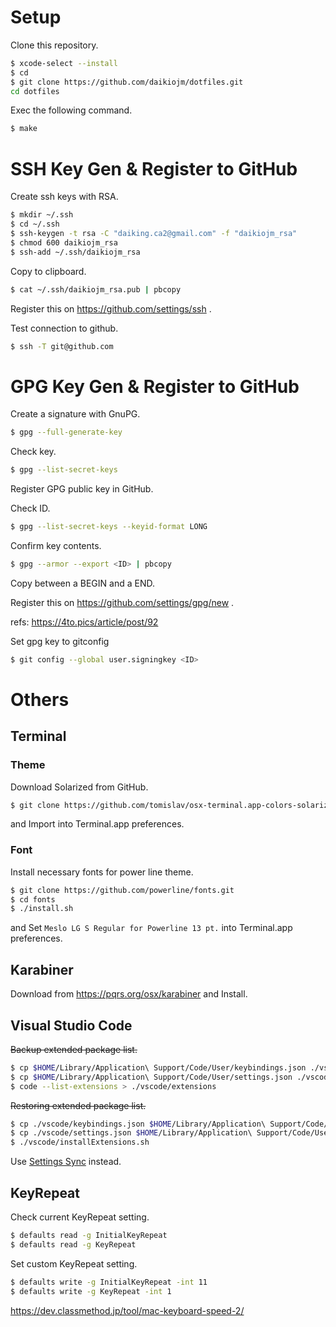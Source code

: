 # Setup

Clone this repository.

```bash
$ xcode-select --install
$ cd
$ git clone https://github.com/daikiojm/dotfiles.git
cd dotfiles
```

Exec the following command.

```bash
$ make
```

# SSH Key Gen & Register to GitHub

Create ssh keys with RSA.

```bash
$ mkdir ~/.ssh
$ cd ~/.ssh
$ ssh-keygen -t rsa -C "daiking.ca2@gmail.com" -f "daikiojm_rsa"
$ chmod 600 daikiojm_rsa
$ ssh-add ~/.ssh/daikiojm_rsa
```

Copy to clipboard.

```bash
$ cat ~/.ssh/daikiojm_rsa.pub | pbcopy
```

Register this on https://github.com/settings/ssh .

Test connection to github.

```bash
$ ssh -T git@github.com
```

# GPG Key Gen & Register to GitHub

Create a signature with GnuPG.

```bash
$ gpg --full-generate-key
```

Check key.

```bash
$ gpg --list-secret-keys
```

Register GPG public key in GitHub.

Check ID.

```bash
$ gpg --list-secret-keys --keyid-format LONG
```

Confirm key contents.

```bash
$ gpg --armor --export <ID> | pbcopy
```

Copy between a BEGIN and a END.

Register this on https://github.com/settings/gpg/new .

refs: https://4to.pics/article/post/92

Set gpg key to gitconfig

```bash
$ git config --global user.signingkey <ID>
```

# Others

## Terminal

### Theme

Download Solarized from GitHub.

```bash
$ git clone https://github.com/tomislav/osx-terminal.app-colors-solarized.git
```

and Import into Terminal.app preferences.

### Font

Install necessary fonts for power line theme.

```bash
$ git clone https://github.com/powerline/fonts.git
$ cd fonts
$ ./install.sh
```

and Set `Meslo LG S Regular for Powerline 13 pt.` into Terminal.app preferences.

## Karabiner

Download from https://pqrs.org/osx/karabiner and Install.

## Visual Studio Code 

~~Backup extended package list.~~

```bash
$ cp $HOME/Library/Application\ Support/Code/User/keybindings.json ./vscode/keybindings.json 
$ cp $HOME/Library/Application\ Support/Code/User/settings.json ./vscode/settings.json
$ code --list-extensions > ./vscode/extensions
``` 

~~Restoring extended package list.~~

```bash
$ cp ./vscode/keybindings.json $HOME/Library/Application\ Support/Code/User/keybindings.json
$ cp ./vscode/settings.json $HOME/Library/Application\ Support/Code/User/settings.json 
$ ./vscode/installExtensions.sh
```

Use [Settings Sync](https://code.visualstudio.com/docs/editor/settings-sync) instead.

## KeyRepeat

Check current KeyRepeat setting.

```bash
$ defaults read -g InitialKeyRepeat
$ defaults read -g KeyRepeat
```

Set custom KeyRepeat setting.

```bash
$ defaults write -g InitialKeyRepeat -int 11
$ defaults write -g KeyRepeat -int 1
```

https://dev.classmethod.jp/tool/mac-keyboard-speed-2/